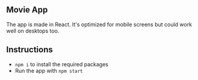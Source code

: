 ## Movie App

The app is made in React. It's optimized for mobile screens but could work well on desktops too.

## Instructions

 - `npm i` to install the required packages
 - Run the app with `npm start`
